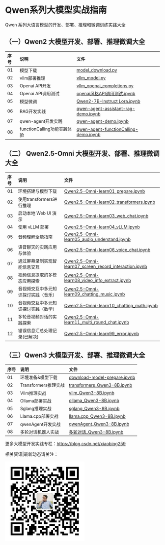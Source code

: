 # Qwen系列大模型实战指南

Qwen 系列大语言模型的开发、部署、推理和微调训练实践大全

## （一）Qwen2 大模型开发、部署、推理微调大全
| 序号| 说明         |                                                               文件         |                    
|:---|:---------------------------------------------------------------------------|:---------------------------------|
|01|模型下载|[model_download.py](Qwen2/model_download.py)|
|02|vllm部署推理|[vllm_model.py](Qwen2/vllm_model.py)|
|03|Openai API开发|[vllm_openai_completions.py](Qwen2/vllm_openai_completions.py)|
|04|Openai API调用测试|[openai风格API调用测试.ipynb](Qwen2/openai%E9%A3%8E%E6%A0%BCAPI%E8%B0%83%E7%94%A8%E6%B5%8B%E8%AF%95.ipynb)|
|05|模型微调|[Qwen2-7B-Instruct Lora.ipynb](Qwen2/Qwen2-7B-Instruct%20Lora.ipynb)|
|06|RAG开发实践|[qwen-agent-assistant-rag-demo.ipynb](Qwen2/qwen-agent-assistant-rag-demo.ipynb)|
|07|qwen-agent开发实践|[qwen-agent-demo.ipynb](Qwen2/qwen-agent-demo.ipynb)|
|08|functionCalling功能实践体验|[qwen-agent-functionCalling-demo.ipynb](Qwen2/qwen-agent-functionCalling-demo.ipynb)|


## （二） Qwen2.5-Omni  大模型开发、部署、推理微调大全
| 序号| 说明                                        |                                                               文件         |                    
|:---|:------------------------------------------|:---------------------------------|
| 01 | 环境搭建与模型下载                                 | [Qwen2.5-Omni-learn01_prepare.ipynb](Qwen2.5-Omni/Qwen2.5-Omni-learn01_prepare.ipynb)|
| 02 | 使用transformers进行推理                        |[Qwen2.5-Omni-learn02_transformers.ipynb](Qwen2.5-Omni/Qwen2.5-Omni-learn02_transformers.ipynb)|
| 03 | 启动本地 Web Ul 演示                            | [Qwen2.5-Omni-learn03_web_chat.ipynb](Qwen2.5-Omni/Qwen2.5-Omni-learn03_web_chat.ipynb)|
| 04 | 使用 vLLM 部署                                | [Qwen2.5-Omni-learn04_vLLM.ipynb](Qwen2.5-Omni/Qwen2.5-Omni-learn04_vLLM.ipynb)|
| 05 | 音频理解全能指南                                  |[Qwen2.5-Omni-learn05_audio_understand.ipynb](Qwen2.5-Omni/Qwen2.5-Omni-learn05_audio_understand.ipynb)|
| 06 | 语音聊天的实践应用与体验                              |[Qwen2.5-Omni-learn06_voice_chat.ipynb](Qwen2.5-Omni/Qwen2.5-Omni-learn06_voice_chat.ipynb) |
| 07 | 通过屏幕录制实现智能信息交互                            |[Qwen2.5-Omni-learn07_screen_record_interaction.ipynb](Qwen2.5-Omni/Qwen2.5-Omni-learn07_screen_record_interaction.ipynb) |
| 08 | 视频信息提取的多模态应用探索     |[Qwen2.5-Omni-learn08_video_info_extract.ipynb](Qwen2.5-Omni/Qwen2.5-Omni-learn08_video_info_extract.ipynb) |
| 09 | 音视频交互中多元知识探讨实践（音乐） | [Qwen2.5-Omni-learn09_chatting_music.ipynb](Qwen2.5-Omni/Qwen2.5-Omni-learn09_chatting_music.ipynb)|
| 10 | 音视频交互中多元知识探讨实践（数学） |[Qwen2.5-Omni-learn10_chatting_math.ipynb](Qwen2.5-Omni/Qwen2.5-Omni-learn10_chatting_math.ipynb) |
| 11 | 多轮音视频对话的实践探索      |[Qwen2.5-Omni-learn11_multi_round_chat.ipynb](Qwen2.5-Omni/Qwen2.5-Omni-learn11_multi_round_chat.ipynb) |
| 12 | 错误信息汇总处理记录(已解决)   |[Qwen2.5-Omni-learn99_error.ipynb](Qwen2.5-Omni/Qwen2.5-Omni-learn99_error.ipynb) |









## （三）Qwen3  大模型开发、部署、推理微调大全

| 序号 | 说明                                                                       | 文件                                |
|:---|:---------------------------------------------------------------------------|:---------------------------------|
| 01 | 环境准备&模型下载 | [download-model-prepare.ipynb](Qwen3/download-model-prepare.ipynb) | 
| 02 | Transformers推理实战 | [transformers_Qwen3-8B.ipynb](Qwen3/transformers_Qwen3-8B.ipynb) | 
| 03 | Vllm推理实战 | [vllm_Qwen3-8B.ipynb](Qwen3/vllm_Qwen3-8B.ipynb) | 
| 04 | Ollama部署实战 |  [ollama_Qwen3-8B.ipynb](Qwen3/ollama_Qwen3-8B.ipynb) | 
| 05 | Sglang推理实战 | [sglang_Qwen3-8B.ipynb](Qwen3/sglang_Qwen3-8B.ipynb) | 
| 06 | Llama.cpp部署实战 | [llama.cpp_Qwen3-8B.ipynb](Qwen3/llama.cpp_Qwen3-8B.ipynb) | 
| 07 | qwenAgent开发实战 | [qwenAgent_Qwen3-8B.ipynb](Qwen3/qwenAgent_Qwen3-8B.ipynb) | 
| 08 | 多轮对话机器人实战 | [多轮对话_Qwen3-8B.ipynb](Qwen3/%E5%A4%9A%E8%BD%AE%E5%AF%B9%E8%AF%9D_Qwen3-8B.ipynb) | 

更多大模型开发实践专栏：https://blog.csdn.net/xiaobing259

相关资讯|最新动态请关注：

![微信公众号](img_gzh.jpg)